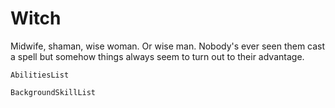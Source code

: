 # Witch

Midwife, shaman, wise woman. Or wise man. Nobody's ever seen them cast a spell but somehow things always seem to turn out to their advantage.

`AbilitiesList`

`BackgroundSkillList`
